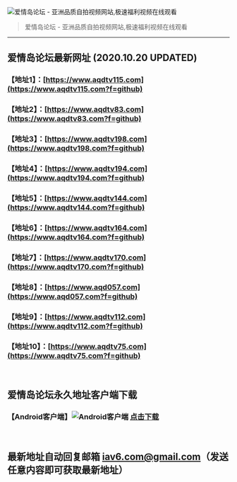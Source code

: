 ![爱情岛论坛 - 亚洲品质自拍视频网站,极速福利视频在线观看](http://ww1.sinaimg.cn/large/007drMcOgy1g5i6x3ua0xj30eg0393yo.jpg)
> 爱情岛论坛 - 亚洲品质自拍视频网站,极速福利视频在线观看

---

## 爱情岛论坛最新网址 (2020.10.20 UPDATED)
### 【地址1】：[https://www.aqdtv115.com](https://www.aqdtv115.com?f=github)
### 【地址2】：[https://www.aqdtv83.com](https://www.aqdtv83.com?f=github)
### 【地址3】：[https://www.aqdtv198.com](https://www.aqdtv198.com?f=github)
### 【地址4】：[https://www.aqdtv194.com](https://www.aqdtv194.com?f=github)
### 【地址5】：[https://www.aqdtv144.com](https://www.aqdtv144.com?f=github)
### 【地址6】：[https://www.aqdtv164.com](https://www.aqdtv164.com?f=github)
### 【地址7】：[https://www.aqdtv170.com](https://www.aqdtv170.com?f=github)
### 【地址8】：[https://www.aqd057.com](https://www.aqd057.com?f=github)
### 【地址9】：[https://www.aqdtv112.com](https://www.aqdtv112.com?f=github)
### 【地址10】：[https://www.aqdtv75.com](https://www.aqdtv75.com?f=github)
<br>

## 爱情岛论坛永久地址客户端下载
### 【Android客户端】![Android客户端](https://ww1.sinaimg.cn/large/007drMcOgy1fzljgv278jj300f00ia9t.jpg) [点击下载](https://cdn.jinfu.love/app/aqdlt_android_0828.apk)

<br>

## 最新地址自动回复邮箱 [iav6.com@gmail.com](mailto:iav6.com@gmail.com)（发送任意内容即可获取最新地址）
